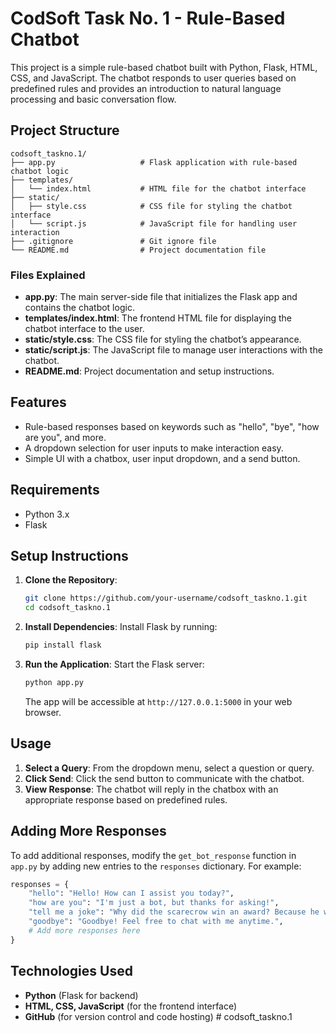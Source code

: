 # CodSoft Task No. 1 - Rule-Based Chatbot

This project is a simple rule-based chatbot built with Python, Flask, HTML, CSS, and JavaScript. The chatbot responds to user queries based on predefined rules and provides an introduction to natural language processing and basic conversation flow.

## Project Structure

```plaintext
codsoft_taskno.1/
├── app.py                   # Flask application with rule-based chatbot logic
├── templates/
│   └── index.html           # HTML file for the chatbot interface
├── static/
│   ├── style.css            # CSS file for styling the chatbot interface
│   └── script.js            # JavaScript file for handling user interaction
├── .gitignore               # Git ignore file
└── README.md                # Project documentation file
```

### Files Explained

- **app.py**: The main server-side file that initializes the Flask app and contains the chatbot logic.
- **templates/index.html**: The frontend HTML file for displaying the chatbot interface to the user.
- **static/style.css**: The CSS file for styling the chatbot’s appearance.
- **static/script.js**: The JavaScript file to manage user interactions with the chatbot.
- **README.md**: Project documentation and setup instructions.

## Features

- Rule-based responses based on keywords such as "hello", "bye", "how are you", and more.
- A dropdown selection for user inputs to make interaction easy.
- Simple UI with a chatbox, user input dropdown, and a send button.

## Requirements

- Python 3.x
- Flask

## Setup Instructions

1. **Clone the Repository**:

   ```bash
   git clone https://github.com/your-username/codsoft_taskno.1.git
   cd codsoft_taskno.1
   ```

2. **Install Dependencies**:
   Install Flask by running:

   ```bash
   pip install flask
   ```

3. **Run the Application**:
   Start the Flask server:
   ```bash
   python app.py
   ```
   The app will be accessible at `http://127.0.0.1:5000` in your web browser.

## Usage

1. **Select a Query**: From the dropdown menu, select a question or query.
2. **Click Send**: Click the send button to communicate with the chatbot.
3. **View Response**: The chatbot will reply in the chatbox with an appropriate response based on predefined rules.

## Adding More Responses

To add additional responses, modify the `get_bot_response` function in `app.py` by adding new entries to the `responses` dictionary. For example:

```python
responses = {
    "hello": "Hello! How can I assist you today?",
    "how are you": "I'm just a bot, but thanks for asking!",
    "tell me a joke": "Why did the scarecrow win an award? Because he was outstanding in his field!",
    "goodbye": "Goodbye! Feel free to chat with me anytime.",
    # Add more responses here
}
```

## Technologies Used

- **Python** (Flask for backend)
- **HTML, CSS, JavaScript** (for the frontend interface)
- **GitHub** (for version control and code hosting)
#   c o d s o f t _ t a s k n o . 1  
 